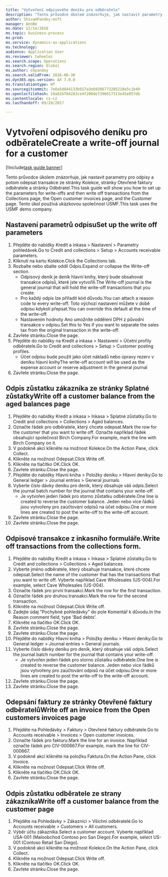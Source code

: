 ```yaml
--- 
title: "Vytvoření odpisového deníku pro odběratele"
description: "Tento průvodce úkolem znázorňuje, jak nastavit parametry pro odpisy a potom odepsat transakce ze stránky Kolekce, stránky Otevřené faktury odběratele a stránky Odběratel."
author: ShivamPandey-msft
manager: AnnBe
ms.date: 11/14/2016
ms.topic: business-process
ms.prod: 
ms.service: dynamics-ax-applications
ms.technology: 
audience: Application User
ms.reviewer: twheeloc
ms.search.scope: Operations
ms.search.region: Global
ms.author: shpandey
ms.search.validFrom: 2016-06-30
ms.dyn365.ops.version: AX 7.0.0
ms.translationtype: HT
ms.sourcegitcommit: 7e0a5d044133b917a3eb9386773205218e5c1b40
ms.openlocfilehash: 19a816f04283ce4f200de7396617313e45e057db
ms.contentlocale: cs-cz
ms.lasthandoff: 09/29/2017

---
```

# <a name="create-a-write-off-journal-for-a-customer"></a><span data-ttu-id="1fac2-103">Vytvoření odpisového deníku pro odběratele</span><span class="sxs-lookup"><span data-stu-id="1fac2-103">Create a write-off journal for a customer</span></span>

[!include[task guide banner](../../includes/task-guide-banner.md)]

<span data-ttu-id="1fac2-104">Tento průvodce úkolem znázorňuje, jak nastavit parametry pro odpisy a potom odepsat transakce ze stránky Kolekce, stránky Otevřené faktury odběratele a stránky Odběratel.</span><span class="sxs-lookup"><span data-stu-id="1fac2-104">This task guide will show you how to set up the parameters for write-offs and then write off transactions from the Collections page, the Open customer invoices page, and the Customer page.</span></span> <span data-ttu-id="1fac2-105">Tento úkol používá ukázkovou společnost USMF.</span><span class="sxs-lookup"><span data-stu-id="1fac2-105">This task uses the USMF demo company.</span></span>


## <a name="set-up-the-write-off-parameters"></a><span data-ttu-id="1fac2-106">Nastavení parametrů odpisu</span><span class="sxs-lookup"><span data-stu-id="1fac2-106">Set up the write off parameters</span></span>
1. <span data-ttu-id="1fac2-107">Přejděte do nabídky Kredit a inkasa > Nastavení > Parametry pohledávek.</span><span class="sxs-lookup"><span data-stu-id="1fac2-107">Go to Credit and collections > Setup > Accounts receivable parameters.</span></span>
2. <span data-ttu-id="1fac2-108">Kliknutí na kartu Kolekce.</span><span class="sxs-lookup"><span data-stu-id="1fac2-108">Click the Collections tab.</span></span>
3. <span data-ttu-id="1fac2-109">Rozbalte nebo sbalte oddíl Odpis.</span><span class="sxs-lookup"><span data-stu-id="1fac2-109">Expand or collapse the Write-off section.</span></span>
    * <span data-ttu-id="1fac2-110">Odpisový deník je deník hlavní knihy, který bude obsahovat transakce odpisů, které jste vytvořili.</span><span class="sxs-lookup"><span data-stu-id="1fac2-110">The Write-off journal is the general journal that will hold the write-off transactions that you create.</span></span>  
    * <span data-ttu-id="1fac2-111">Pro každý odpis lze přiřadit kód důvodu.</span><span class="sxs-lookup"><span data-stu-id="1fac2-111">You can attach a reason code to every write-off.</span></span> <span data-ttu-id="1fac2-112">Toto výchozí nastavení můžete v době odpisu kdykoli přepsat.</span><span class="sxs-lookup"><span data-stu-id="1fac2-112">You can override this default at the time of the write-off.</span></span>  
    * <span data-ttu-id="1fac2-113">Nastavením hodnoty Ano umožníte oddělení DPH z původní transakce v odpisu.</span><span class="sxs-lookup"><span data-stu-id="1fac2-113">Set this to Yes if you want to separate the sales tax from the original transaction in the write-off.</span></span>  
4. <span data-ttu-id="1fac2-114">Zavřete stránku.</span><span class="sxs-lookup"><span data-stu-id="1fac2-114">Close the page.</span></span>
5. <span data-ttu-id="1fac2-115">Přejděte do nabídky na Kredit a inkasa > Nastavení > Účetní profily odběratele.</span><span class="sxs-lookup"><span data-stu-id="1fac2-115">Go to Credit and collections > Setup > Customer posting profiles.</span></span>
    * <span data-ttu-id="1fac2-116">Účet odpisu bude použit jako účet nákladů nebo úpravy rezerv v deníku hlavní knihy</span><span class="sxs-lookup"><span data-stu-id="1fac2-116">The write-off account will be used as the expense account or reserve adjustment in the general journal</span></span>   
6. <span data-ttu-id="1fac2-117">Zavřete stránku.</span><span class="sxs-lookup"><span data-stu-id="1fac2-117">Close the page.</span></span>

## <a name="write-off-a-customer-balance-from-the-aged-balances-page"></a><span data-ttu-id="1fac2-118">Odpis zůstatku zákazníka ze stránky Splatné zůstatky</span><span class="sxs-lookup"><span data-stu-id="1fac2-118">Write off a customer balance from the aged balances page</span></span>
1. <span data-ttu-id="1fac2-119">Přejděte do nabídky Kredit a inkasa > Inkasa > Splatné zůstatky.</span><span class="sxs-lookup"><span data-stu-id="1fac2-119">Go to Credit and collections > Collections > Aged balances.</span></span>
2. <span data-ttu-id="1fac2-120">Označte řádek pro odběratele, který chcete odepsat.</span><span class="sxs-lookup"><span data-stu-id="1fac2-120">Mark the row for the customer that you want to write off.</span></span> <span data-ttu-id="1fac2-121">Označte například řádek obsahující společnost Birch Company.</span><span class="sxs-lookup"><span data-stu-id="1fac2-121">For example, mark the line with Birch Company on it.</span></span>
3. <span data-ttu-id="1fac2-122">V podokně akcí klikněte na možnost Kolekce.</span><span class="sxs-lookup"><span data-stu-id="1fac2-122">On the Action Pane, click Collect.</span></span>
4. <span data-ttu-id="1fac2-123">Klikněte na možnost Odepsat.</span><span class="sxs-lookup"><span data-stu-id="1fac2-123">Click Write off.</span></span>
5. <span data-ttu-id="1fac2-124">Klikněte na tlačítko OK.</span><span class="sxs-lookup"><span data-stu-id="1fac2-124">Click OK.</span></span>
6. <span data-ttu-id="1fac2-125">Zavřete stránku.</span><span class="sxs-lookup"><span data-stu-id="1fac2-125">Close the page.</span></span>
7. <span data-ttu-id="1fac2-126">Přejděte do nabídky Hlavní kniha > Položky deníku > Hlavní deníky.</span><span class="sxs-lookup"><span data-stu-id="1fac2-126">Go to General ledger > Journal entries > General journals.</span></span>
8. <span data-ttu-id="1fac2-127">Vyberte číslo dávky deníku pro deník, který obsahuje váš odpis.</span><span class="sxs-lookup"><span data-stu-id="1fac2-127">Select the journal batch number for the journal that contains your write-off.</span></span>
    * <span data-ttu-id="1fac2-128">Je vytvořen jeden řádek pro storno zůstatku odběratele.</span><span class="sxs-lookup"><span data-stu-id="1fac2-128">One line is created to reverse the customer balance.</span></span> <span data-ttu-id="1fac2-129">Jeden nebo více řádků jsou vytvořeny pro zaúčtování odpisů na účet odpisu.</span><span class="sxs-lookup"><span data-stu-id="1fac2-129">One or more lines are created to post the write-off to the write-off account.</span></span>  
9. <span data-ttu-id="1fac2-130">Zavřete stránku.</span><span class="sxs-lookup"><span data-stu-id="1fac2-130">Close the page.</span></span>
10. <span data-ttu-id="1fac2-131">Zavřete stránku.</span><span class="sxs-lookup"><span data-stu-id="1fac2-131">Close the page.</span></span>

## <a name="write-off-transactions-from-the-collections-form"></a><span data-ttu-id="1fac2-132">Odpisové transakce z inkasního formuláře.</span><span class="sxs-lookup"><span data-stu-id="1fac2-132">Write off transactions from the collections form.</span></span>
1. <span data-ttu-id="1fac2-133">Přejděte do nabídky Kredit a inkasa > Inkasa > Splatné zůstatky.</span><span class="sxs-lookup"><span data-stu-id="1fac2-133">Go to Credit and collections > Collections > Aged balances.</span></span>
2. <span data-ttu-id="1fac2-134">Vyberte jméno odběratele, který obsahuje transakce, které chcete odepsat.</span><span class="sxs-lookup"><span data-stu-id="1fac2-134">Select the name of the customer that has the transactions that you want to write off.</span></span> <span data-ttu-id="1fac2-135">Vyberte například Cave Wholesales (US-004).</span><span class="sxs-lookup"><span data-stu-id="1fac2-135">For example, select Cave Wholesales (US-004).</span></span>
3. <span data-ttu-id="1fac2-136">Označte řádek pro první transakci.</span><span class="sxs-lookup"><span data-stu-id="1fac2-136">Mark the row for the first transaction.</span></span>
4. <span data-ttu-id="1fac2-137">Označte řádek pro druhou transakci.</span><span class="sxs-lookup"><span data-stu-id="1fac2-137">Mark the row for the second transaction.</span></span>
5. <span data-ttu-id="1fac2-138">Klikněte na možnost Odepsat.</span><span class="sxs-lookup"><span data-stu-id="1fac2-138">Click Write off.</span></span>
6. <span data-ttu-id="1fac2-139">Zadejte údaj "Pochybné pohledávky" do pole Komentář k důvodu.</span><span class="sxs-lookup"><span data-stu-id="1fac2-139">In the Reason comment field, type 'Bad debts'.</span></span>
7. <span data-ttu-id="1fac2-140">Klikněte na tlačítko OK.</span><span class="sxs-lookup"><span data-stu-id="1fac2-140">Click OK.</span></span>
8. <span data-ttu-id="1fac2-141">Zavřete stránku.</span><span class="sxs-lookup"><span data-stu-id="1fac2-141">Close the page.</span></span>
9. <span data-ttu-id="1fac2-142">Zavřete stránku.</span><span class="sxs-lookup"><span data-stu-id="1fac2-142">Close the page.</span></span>
10. <span data-ttu-id="1fac2-143">Přejděte do nabídky Hlavní kniha > Položky deníku > Hlavní deníky.</span><span class="sxs-lookup"><span data-stu-id="1fac2-143">Go to General ledger > Journal entries > General journals.</span></span>
11. <span data-ttu-id="1fac2-144">Vyberte číslo dávky deníku pro deník, který obsahuje váš odpis.</span><span class="sxs-lookup"><span data-stu-id="1fac2-144">Select the journal batch number for the journal that contains your write-off.</span></span>
    * <span data-ttu-id="1fac2-145">Je vytvořen jeden řádek pro storno zůstatku odběratele.</span><span class="sxs-lookup"><span data-stu-id="1fac2-145">One line is created to reverse the customer balance.</span></span> <span data-ttu-id="1fac2-146">Jeden nebo více řádků jsou vytvořeny pro zaúčtování odpisů na účet odpisu.</span><span class="sxs-lookup"><span data-stu-id="1fac2-146">One or more lines are created to post the write-off to the write-off account.</span></span>  
12. <span data-ttu-id="1fac2-147">Zavřete stránku.</span><span class="sxs-lookup"><span data-stu-id="1fac2-147">Close the page.</span></span>
13. <span data-ttu-id="1fac2-148">Zavřete stránku.</span><span class="sxs-lookup"><span data-stu-id="1fac2-148">Close the page.</span></span>

## <a name="write-off-an-invoice-from-the-open-customers-invoices-page"></a><span data-ttu-id="1fac2-149">Odepsání faktury ze stránky Otevřené faktury odběratelů</span><span class="sxs-lookup"><span data-stu-id="1fac2-149">Write off an invoice from the Open customers invoices page</span></span>
1. <span data-ttu-id="1fac2-150">Přejděte na Pohledávky > Faktury > Otevřené faktury odběratele.</span><span class="sxs-lookup"><span data-stu-id="1fac2-150">Go to Accounts receivable > Invoices > Open customer invoices.</span></span>
2. <span data-ttu-id="1fac2-151">Označte řádek pro fakturu.</span><span class="sxs-lookup"><span data-stu-id="1fac2-151">Mark the line for an invoice.</span></span> <span data-ttu-id="1fac2-152">Například označte řádek pro CIV-000667.</span><span class="sxs-lookup"><span data-stu-id="1fac2-152">For example, mark the line for CIV-000667.</span></span>
3. <span data-ttu-id="1fac2-153">V podokně akcí klikněte na položku Faktura.</span><span class="sxs-lookup"><span data-stu-id="1fac2-153">On the Action Pane, click Invoice.</span></span>
4. <span data-ttu-id="1fac2-154">Klikněte na možnost Odepsat.</span><span class="sxs-lookup"><span data-stu-id="1fac2-154">Click Write off.</span></span>
5. <span data-ttu-id="1fac2-155">Klikněte na tlačítko OK.</span><span class="sxs-lookup"><span data-stu-id="1fac2-155">Click OK.</span></span>
6. <span data-ttu-id="1fac2-156">Zavřete stránku.</span><span class="sxs-lookup"><span data-stu-id="1fac2-156">Close the page.</span></span>

## <a name="write-off-a-customer-balance-from-the-customer-page"></a><span data-ttu-id="1fac2-157">Odpis zůstatku odběratele ze strany zákazníka</span><span class="sxs-lookup"><span data-stu-id="1fac2-157">Write off a customer balance from the customer page</span></span>
1. <span data-ttu-id="1fac2-158">Přejděte na Pohledávky > Zákazníci > Všichni odběratelé.</span><span class="sxs-lookup"><span data-stu-id="1fac2-158">Go to Accounts receivable > Customers > All customers.</span></span>
2. <span data-ttu-id="1fac2-159">Výběr účtu zákazníka.</span><span class="sxs-lookup"><span data-stu-id="1fac2-159">Select a customer account.</span></span> <span data-ttu-id="1fac2-160">Vyberte například USA-001 (Maloobchod Contoso pro San Diego).</span><span class="sxs-lookup"><span data-stu-id="1fac2-160">For example, select US-001 (Contoso Retail San Diego).</span></span>
3. <span data-ttu-id="1fac2-161">V podokně akcí klikněte na možnost Kolekce.</span><span class="sxs-lookup"><span data-stu-id="1fac2-161">On the Action Pane, click Collect.</span></span>
4. <span data-ttu-id="1fac2-162">Klikněte na možnost Odepsat.</span><span class="sxs-lookup"><span data-stu-id="1fac2-162">Click Write off.</span></span>
5. <span data-ttu-id="1fac2-163">Klikněte na tlačítko OK.</span><span class="sxs-lookup"><span data-stu-id="1fac2-163">Click OK.</span></span>
6. <span data-ttu-id="1fac2-164">Zavřete stránku.</span><span class="sxs-lookup"><span data-stu-id="1fac2-164">Close the page.</span></span>



